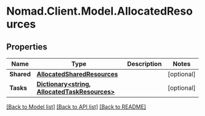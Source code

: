 # Nomad.Client.Model.AllocatedResources

## Properties

Name | Type | Description | Notes
------------ | ------------- | ------------- | -------------
**Shared** | [**AllocatedSharedResources**](AllocatedSharedResources.md) |  | [optional] 
**Tasks** | [**Dictionary&lt;string, AllocatedTaskResources&gt;**](AllocatedTaskResources.md) |  | [optional] 

[[Back to Model list]](../README.md#documentation-for-models) [[Back to API list]](../README.md#documentation-for-api-endpoints) [[Back to README]](../README.md)


